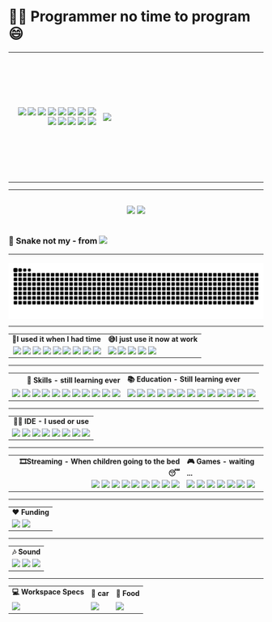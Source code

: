 # 👨‍🍼 Programmer no time to program 😄

<div align="center">
<table>
  <tr aligh="middle">
    <td width="460" height="250em" align="right">
      <a href="https://github.com/drianocorrea/" target="_blank"><img src="https://img.shields.io/badge/GitHub-100000?style=for-the-badge&logo=github&logoColor=white" target="_blank"></a>
      <a href="mailto:drianocorrea@gmail.com" target="_blank"><img src="https://img.shields.io/badge/Gmail-D14836?style=for-the-badge&logo=gmail&logoColor=white" target="_blank"></a>
      <a href="https://api.whatsapp.com/send?phone=5512982379440" target="_blank"><img src="https://img.shields.io/badge/WhatsApp-25D366?style=for-the-badge&logo=whatsapp&logoColor=white" target="_blank"></a>
      <a href = ""><img src="https://img.shields.io/badge/Twitter-1DA1F2?style=for-the-badge&logo=twitter&logoColor=white"></a>
      <a href = ""><img src="https://img.shields.io/badge/Discord-7289DA?style=for-the-badge&logo=discord&logoColor=white"></a>
      <a href = ""><img src="https://img.shields.io/badge/Instagram-E4405F?style=for-the-badge&logo=instagram&logoColor=white"></a>
      <a href = "https://www.reddit.com/user/drianocorrea/"><img src="https://img.shields.io/badge/Reddit-FF4500?style=for-the-badge&logo=reddit&logoColor=white"></a>
      <a href = "https://trello.com/u/drianocorrea/activity"><img src="https://img.shields.io/badge/Trello-0052CC?style=for-the-badge&logo=trello&logoColor=white"></a>
      <a href = "https://www.linkedin.com/in/drianocorrea/"><img src="https://img.shields.io/badge/LinkedIn-0077B5?style=for-the-badge&logo=linkedin&logoColor=white"></a>
      <a href = "https://icq.im/tiudri"><img src="https://img.shields.io/badge/icq_new-black?style=for-the-badge&logo=icq&logolColor=42F425"></a>
      <a href = "https://forum.xda-developers.com/m/drianocorrea.7755072/"><img src="https://img.shields.io/badge/xda%20developers-2DAAE9?style=for-the-badge&logo=xda-developers&logoColor=white"></a>
      <a href = "https://adrianocorrea.wordpress.com/"><img src="https://img.shields.io/badge/Wordpress-21759B?style=for-the-badge&logo=wordpress&logoColor=white"></a>
      <a href = "https://gitlab.com/drianocorrea"><img src="https://img.shields.io/badge/GitLab-330F63?style=for-the-badge&logo=gitlab&logoColor=white"></a>
    </td>
    <td align="right">
      <img align="right" src="https://github-profile-trophy.vercel.app/?username=drianocorrea&amp;theme=onedark&amp;row=2&amp;no-bg=true&amp;column=3&amp;margin-w=15&amp;margin-h=15" style="max-width:100"; width="310">
    </td>
  </tr>
</table>
</div style="display:inline_block">

<hr><br>

<div align=middle>
  <img height="195em" src="https://github-readme-stats.vercel.app/api?username=drianocorrea&show_icons=true&bg_color=00000000"/>
  <img height="195em" src="https://github-readme-stats.vercel.app/api/top-langs/?username=drianocorrea&layout=compact&langs_count=8&theme=onedark"/>
</div style="display: inline_block"><br>


### 🐍 Snake not my - from <a href = "https://github.com/Platane"><img src="https://img.shields.io/badge/Platane-330F63?style=regular&logo=git&logoColor=white"></a><hr>
<picture>
  <source
    media="(prefers-color-scheme: dark)"
    srcset="https://raw.githubusercontent.com/platane/snk/output/github-contribution-grid-snake-dark.svg"
  />
  <source
    media="(prefers-color-scheme: light)"
    srcset="https://raw.githubusercontent.com/platane/snk/output/github-contribution-grid-snake.svg"
  />
  <img
    alt="github contribution grid snake animation" align="center"
    src="https://raw.githubusercontent.com/platane/snk/output/github-contribution-grid-snake.svg"
  />
</picture><hr></div>

<div align="center">
  <table>
    <tr>
      <td align="right"><b>👾I used it when I had time</b></td>
      <td><b>😅I just use it now at work</b></td>
    </tr>
    <tr>
      <td align="right">
      <img src="https://img.shields.io/badge/Arduino-00979D?style=for-the-badge&logo=Arduino&logoColor=white">
      <img src="https://img.shields.io/badge/Raspberry%20Pi-A22846?style=for-the-badge&logo=Raspberry%20Pi&logoColor=white">
      <img src="https://img.shields.io/badge/Arch_Linux-1793D1?style=for-the-badge&logo=arch-linux&logoColor=white">
      <img src="https://img.shields.io/badge/lineageos-167C80?style=for-the-badge&logo=lineageos&logoColor=white">
      <img src="https://img.shields.io/badge/powershell-5391FE?style=for-the-badge&logo=powershell&logoColor=white">
      <img src="https://img.shields.io/badge/GIT-E44C30?style=for-the-badge&logo=git&logoColor=white">
      <img src="https://img.shields.io/badge/GNU%20Bash-4EAA25?style=for-the-badge&logo=GNU%20Bash&logoColor=white">
      <img src="https://img.shields.io/badge/Firefox_Browser-FF7139?style=for-the-badge&logo=Firefox-Browser&logoColor=white">
      <img src="https://img.shields.io/badge/Google_chrome-4285F4?style=for-the-badge&logo=Google-chrome&logoColor=white">
      </td>
      <td>
      <img src="https://img.shields.io/badge/Android-3DDC84?style=for-the-badge&logo=android&logoColor=white">
      <img src="https://img.shields.io/badge/Linux_Mint-87CF3E?style=for-the-badge&logo=linux-mint&logoColor=white">
      <img src="https://img.shields.io/badge/Windows-0078D6?style=for-the-badge&logo=windows&logoColor=white">
      <img src="https://img.shields.io/badge/Brave-FF1B2D?style=for-the-badge&logo=Brave&logoColor=white">
      <img src="https://img.shields.io/badge/Microsoft_Edge-0078D7?style=for-the-badge&logo=Microsoft-edge&logoColor=white">
      </td>
    </tr>
  </table>
</div><hr>

<div align="center">
  <table>
    <tr>
      <td align="right"><b>🚀 Skills - still learning ever</b></td>
      <td><b>📚 Education - Still learning ever</b></td>
    </tr>
    <tr>
      <td align="right">
        <img src="https://img.shields.io/badge/C-00599C?style=for-the-badge&logo=c&logoColor=white">
        <img src="https://img.shields.io/badge/PHP-777BB4?style=for-the-badge&logo=php&logoColor=white">
        <img src="https://img.shields.io/badge/HTML-239120?style=for-the-badge&logo=html5&logoColor=white">
        <img src="https://img.shields.io/badge/CSS-239120?&style=for-the-badge&logo=css3&logoColor=white">
        <img src="https://img.shields.io/badge/MySQL-00000F?style=for-the-badge&logo=mysql&logoColor=white">
        <img src="https://img.shields.io/badge/Netlify-00C7B7?style=for-the-badge&logo=netlify&logoColor=white">
        <img src="https://img.shields.io/badge/Google_Cloud-4285F4?style=for-the-badge&logo=google-cloud&logoColor=white">
        <img src="https://img.shields.io/badge/Microsoft_Excel-217346?style=for-the-badge&logo=microsoft-excel&logoColor=white">
        <img src="https://img.shields.io/badge/Microsoft_Office-D83B01?style=for-the-badge&logo=microsoft-office&logoColor=white">
        <img src="https://img.shields.io/badge/Google%20Sheets-34A853?style=for-the-badge&logo=google-sheets&logoColor=white">
        <img src="https://img.shields.io/badge/Microsoft_Word-2B579A?style=for-the-badge&logo=microsoft-word&logoColor=white">
      </td>
      <td>
        <img src="https://img.shields.io/badge/Udemy-EC5252?style=for-the-badge&logo=Udemy&logoColor=white">
        <img src="https://img.shields.io/badge/Codecademy-FFF0E5?style=for-the-badge&logo=codecademy&logoColor=303347">
        <img src="https://img.shields.io/badge/coding%20ninjas-DD6620?style=for-the-badge&logo=codingninjas&logoColor=white">
        <img src="https://img.shields.io/badge/Coursera-0056D2?style=for-the-badge&logo=Coursera&logoColor=white">
        <img src="https://img.shields.io/badge/Datacamp-05192D?style=for-the-badge&logo=datacamp&logoColor=65FF8F">
        <img src="https://img.shields.io/badge/Duolingo-58CC02?style=for-the-badge&logo=Duolingo&logoColor=white">
        <img src="https://img.shields.io/badge/Edx-193A3E?style=for-the-badge&logo=edx&logoColor=white">
        <img src="https://img.shields.io/badge/Exercism-009CAB?style=for-the-badge&logo=exercism&logoColor=white">
        <img src="https://img.shields.io/badge/freecodecamp-27273D?style=for-the-badge&logo=freecodecamp&logoColor=white">
        <img src="https://img.shields.io/badge/Future%20Learn-000000?style=for-the-badge&logo=futurelearn&logoColor=white">
        <img src="https://img.shields.io/badge/Khan%20Academy-14BF96?style=for-the-badge&logo=Khan%20Academy&logoColor=white">
        <img src="https://img.shields.io/badge/MDN_Web_Docs-black?style=for-the-badge&logo=mdnwebdocs&logoColor=white">
        <img src="https://img.shields.io/badge/Pluralsight-F15B2A?style=for-the-badge&logo=Pluralsight&logoColor=white">
      </td>
    </tr>
  </table>
</div><hr>

<div align="center">
  <table>
    <tr align="middle">
      <td><b>👩‍💻 IDE - I used or use</b></td>
    </tr>
    <tr>
      <td align="middle">
        <img src="https://img.shields.io/badge/Arduino_IDE-00979D?style=for-the-badge&logo=arduino&logoColor=white">
        <img src="https://img.shields.io/badge/Visual_Studio-5C2D91?style=for-the-badge&logo=visual%20studio&logoColor=white">
        <img src="https://img.shields.io/badge/Visual_Studio_Code-0078D4?style=for-the-badge&logo=visual%20studio%20code&logoColor=white">
        <img src="https://img.shields.io/badge/IntelliJ_IDEA-000000.svg?style=for-the-badge&logo=intellij-idea&logoColor=white">
        <img src="https://img.shields.io/badge/Notepad++-90E59A.svg?style=for-the-badge&logo=notepad%2B%2B&logoColor=black">
        <img src="https://img.shields.io/badge/sublime_text-%23575757.svg?&style=for-the-badge&logo=sublime-text&logoColor=important">
        <img src="https://img.shields.io/badge/Eclipse-2C2255?style=for-the-badge&logo=eclipse&logoColor=white">
        <img src="https://img.shields.io/badge/Adobe%20Dreamweaver-072401?style=for-the-badge&logo=Adobe%20Dreamweaver&logoColor=34F400">
      </td>
    </tr>
  </table>
</div><hr>

<div align="center">
  <table>
    <tr>
      <td align="right"><b>🎞️Streaming - When children going to the bed 😴</b></td>
      <td><b>🎮 Games - waiting ...</b></td>
    </tr>
    <tr>
      <td align="right">
        <img src="https://img.shields.io/badge/YouTube-%23FF0000.svg?style=for-the-badge&logo=YouTube&logoColor=white">
        <img src="https://img.shields.io/badge/Amazon%20Prime-00A8E1?style=for-the-badge&logo=netflix&logoColor=white">
        <img src="https://img.shields.io/badge/starplus-FF0000?style=for-the-badge&logo=starplus&logoColor=white">
        <img src="https://img.shields.io/badge/Crunchyroll-F47521?style=for-the-badge&logo=crunchyroll&logoColor=white">
        <img src="https://img.shields.io/badge/HBO-005FED?style=for-the-badge&logo=hbo&logoColor=white">
        <img src="https://img.shields.io/badge/Hulu-1CE783?style=for-the-badge&logo=hulu&logoColor=white">
        <img src="https://img.shields.io/badge/Netflix-E50914?style=for-the-badge&logo=netflix&logoColor=white">
        <img src="https://img.shields.io/badge/Twitch-9146FF?style=for-the-badge&logo=twitch&logoColor=white">
        <img src="https://img.shields.io/badge/Disney+-FF0000?style=for-the-badge&logo=disney+&logoColor=white">
      </td>
      <td>
        <img src="https://img.shields.io/badge/Steam-000000?style=for-the-badge&logo=steam&logoColor=white">
        <img src="https://img.shields.io/badge/Epic%20Games-313131?style=for-the-badge&logo=Epic%20Games&logoColor=white">
        <img src="https://img.shields.io/badge/Origin-148EFF?style=for-the-badge&logo=origin&logoColor=white">
        <img src="https://img.shields.io/badge/Nintendo-Emulator-0000?style=for-the-badge&logo=nintendo&logoColor=148EFF">
        <img src="https://img.shields.io/badge/PS-Emulator-000000?style=for-the-badge&logo=Playstation&logoColor=white">
        <img src="https://img.shields.io/badge/Arcade-Emulator-B7312F?style=for-the-badge&logo=&logoColor=white">
        <img src="https://img.shields.io/badge/RetroArch-Others-FA5?style=for-the-badge&logo=retroarch&logoColor=white">
      </td>      
    </tr>
  </table>
</div><hr>

<div align="center">
  <table>
    <tr align="middle">
      <td><b>❤️ Funding</b></td>
    </tr>
    <tr>
      <td>
        <a href="https://ko-fi.com/drianocorrea" target="_blank"><img src="https://img.shields.io/badge/ko-fi?style=for-the-badge&logo=kofi&color=pink"&logoColor=white></a>
        <a href="https://picpay.me/drianocorrea/10" target="_blank"><img src="https://img.shields.io/badge/picpay-21C25E?style=for-the-badge&logo=picpay&logoColor=white"></a>
        <!--<img src="https://img.shields.io/badge/PayPal-00457C?style=for-the-badge&logo=paypal&logoColor=white">
        <img src="https://img.shields.io/badge/G%20pay-2875E3?style=for-the-badge&logo=googlepay&logoColor=white">
        <img src="https://img.shields.io/badge/alipay-00A1E9?style=for-the-badge&logo=alipay&logoColor=white">
        <img src="https://img.shields.io/badge/amazon%20pay-F79114?style=for-the-badge&logo=amazon%20pay&logoColor=white">
        <img src="https://img.shields.io/badge/Patreon-F96854?style=for-the-badge&logo=patreon&logoColor=white">
        <img src="https://img.shields.io/badge/ShopeePay-ED1C24?style=for-the-badge&logo=shopeepay&logoColor=white">-->
      </td>
    </tr>
  </table>
</div><hr>
    
<div align="center">
    <table>
      <tr align="middle">
        <td><b>🎶 Sound</b></td>
      <tr>
        <td><img src="https://img.shields.io/badge/Deezer-FEAA2D?style=for-the-badge&logo=deezer&logoColor=white">
        <img src="https://img.shields.io/badge/Spotify-1ED760?&style=for-the-badge&logo=spotify&logoColor=white">
        <img src="https://img.shields.io/badge/YouTube_Music-FF0000?style=for-the-badge&logo=youtube-music&logoColor=white">
        </td>
      </tr>
    </table>
</div><hr>

<div align="center">
  <table>
    <tr align="middle">
      <td><b>💻 Workspace Specs</b></td>
      <td><b>🚗 car</b></td>
      <td><b>🍔 Food</b></td>
    </tr>
    <tr>
      <td><img src="https://img.shields.io/badge/AMD-Ryzen_5_PRO_4650G-ED1C24?style=for-the-badge&logo=amd&logoColor=white"></td>
      <td><img src="https://img.shields.io/badge/Fiat-Palio-%23FF0000.svg?style=for-the-badge&logo=fiat&logoColor=white"></td>
      <td><img src="https://img.shields.io/badge/Aiqfome-7A1FA2?style=for-the-badge&logo=aiqfome&logoColor=white"> </td>
    </tr>
  </table>
</div>
